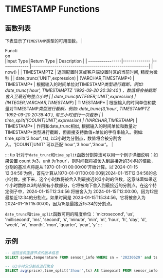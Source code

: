 # TIMESTAMP Functions


## 函数列表
下表显示了`TIMESTAMP`类型的可用函数。
|  <div style="width:45px"> Function </div>        |Input Type     |Return Type    |      Description                                           |
|  -----------------|-------------- |-------------- |------------------------------------------------------------|
| now()             | | TIMESTAMPTZ   |  返回配置时区或客户端设置时区的当前时间, 精度为微秒             |
| date_trunc('UNIT',expression)  |  (VARCHAR,TIMESTAMP*)     | TIMESTAMP*   |  根据输入的时间单位对TIMESTAMP*类型进行截断，例如: date_trunc('hour', TIMESTAMPTZ '1992-09-20 20:38:40') ，数值将会被截断舍入至最近的整点小时          |
| date_trunc(INTEGER,'UNIT',expression)  |  (INTEGER,VARCHAR,TIMESTAMP*)     | TIMESTAMP*   |  根据输入的时间单位和数量对TIMESTAMP*类型进行截断，例如: date_trunc(3,'hour', TIMESTAMPTZ '1992-09-20 20:38:40'), 每三小时进行一次截断 |
| time_split('[COUNT]UNIT',expression)  |  (VARCHAR,TIMESTAMP*)     | TIMESTAMP*   |  作用和date_trunc相似, 根据输入的时间单位和数量对TIMESTAMP*类型进行截断，但直接支持数值+单位的字符串输入。例如: time_split('3 hour', ts), 以3小时为分割点，数值将会被分割舍入。'[COUNT]UNIT' 可以匹配'hour','3 hour','3hour'。 |

::: tip
针对于`date_trunc`和`time_split`函数分割算法可以用一个例子详细说明：如果设置 count 为3，unit 为'hour'，则时间戳将被舍入到最接近的3小时的倍数，分割的基准点将是从'1970-01-01 00:00:00'开始计算。以'2024-01-15 12:34:56'为例，首先计算从1970-01-01T00:00:00到2024-01-15T12:34:56的总小时数。接下来，这个小时数将被舍入到最接近的3小时的倍数。这意味着如果这个小时数除以3的结果有小数部分，它将被向下舍入到最接近的分割点。在这个特定例子中，2024-01-15T12:34:56 将被舍入为 2024-01-15T12:00:00，因为12是最接近12:34的分割点。如果时间是 2024-01-15T15:34:56，它将被舍入为 2024-01-15T15:00:00，因为15是最接近15:34的分割点。

`date_trunc`和`time_split`函数可用的精度单位：'microsecond', 'us', 'millisecond', 'ms', 'second', 's', 'minute', 'min', 'm', 'hour', 'h', 'day', 'd', 'week', 'w', 'month', 'mon', 'quarter', 'year', 'y'
:::    

## 示例
```SQL
-- 返回当前连接节点的版本信息
SELECT speed,temperature FROM sensor_info WHERE sn = '20230629' and ts > NOW() - interval '7 day';

-- 以3小时分分割点进行聚合
SELECT avg(price),time_split('3hour',ts) AS timepoint FROM sensor_info GROUP BY timepoint;
```
